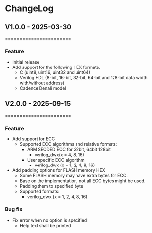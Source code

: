 # ChangeLog

## V1.0.0 - 2025-03-30
=======================

### Feature
- Initial release
- Add support for the following HEX formats:
  - C (uint8, uint16, uint32 and uint64)
  - Verilog HDL (8-bit, 16-bit, 32-bit, 64-bit and 128-bit data width with/without address)
  - Cadence Denali model

## V2.0.0 - 2025-09-15
=======================

### Feature
- Add support for ECC
  - Supported ECC algorithms and relative formats:
    - ARM SECDED ECC for 32bit, 64bit 128bit
      - verilog_dwx(x = 4, 8, 16)
    - User specific ECC algorithm
      - verilog_dwx (x = 1, 2, 4, 8, 16)
- Add padding options for FLASH memory HEX
  - Some FLASH memory may have extra bytes for ECC.
  - Base on the implementation, not all ECC bytes might be used.
  - Padding them to specified byte
  - Supported formats:
    - verilog_dwx (x = 1, 2, 4, 8, 16)

### Bug fix
- Fix error when no option is specified
  - Help text shall be printed